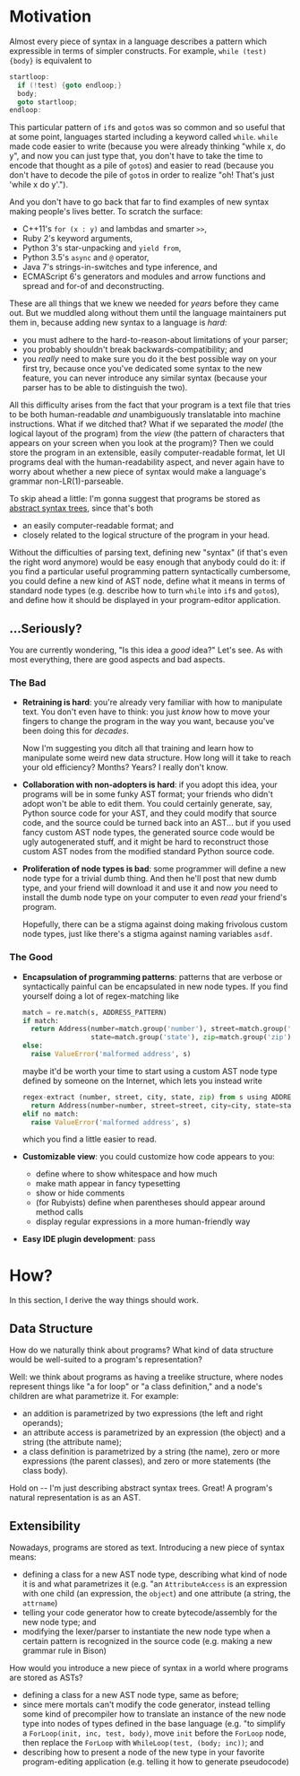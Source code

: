 Motivation
==========

Almost every piece of syntax in a language describes a pattern which expressible in terms of
simpler constructs. For example, `while (test) {body}` is equivalent to
```c
startloop:
  if (!test) {goto endloop;}
  body;
  goto startloop;
endloop:
```
This particular pattern of `if`s and `goto`s was so common and so useful that at some point,
languages started including a keyword called `while`. `while` made code easier to write
(because you were already thinking "while x, do y", and now you can just type that,
 you don't have to take the time to encode that thought as a pile of `goto`s)
and easier to read (because you don't have to decode the pile of `goto`s in order to realize
 "oh! That's just 'while x do y'.").

And you don't have to go back that far to find examples of new syntax making people's lives better.
To scratch the surface:
- C++11's `for (x : y)` and lambdas and smarter `>>`,
- Ruby 2's keyword arguments,
- Python 3's star-unpacking and `yield from`,
- Python 3.5's `async` and `@` operator,
- Java 7's strings-in-switches and type inference, and
- ECMAScript 6's generators and modules and arrow functions and spread and for-of and deconstructing.

These are all things that we knew we needed for *years* before they came out. But we muddled along without them
until the language maintainers put them in, because adding new syntax to a language is *hard*:
- you must adhere to the hard-to-reason-about limitations of your parser;
- you probably shouldn't break backwards-compatibility; and
- you *really* need to make sure you do it the best possible way on your first try,
  because once you've dedicated some syntax to the new feature, you can never introduce any similar syntax
  (because your parser has to be able to distinguish the two).

All this difficulty arises from the fact that your program is a text file that tries to be both human-readable
*and* unambiguously translatable into machine instructions.
What if we ditched that? What if we separated the *model* (the logical layout of the program)
from the *view* (the pattern of characters that appears on your screen when you look at the program)?
Then we could store the program in an extensible, easily computer-readable format, let UI programs
deal with the human-readability aspect, and never again have to worry about whether
a new piece of syntax would make a language's grammar non-LR(1)-parseable.

To skip ahead a little: I'm gonna suggest that programs be stored as
[abstract syntax trees](https://en.wikipedia.org/wiki/Abstract_syntax_tree),
since that's both
- an easily computer-readable format; and
- closely related to the logical structure of the program in your head.

Without the difficulties of parsing text, defining new "syntax" (if that's even the right word anymore)
would be easy enough that anybody could do it: if you find a particular useful programming pattern
syntactically cumbersome, you could define a new kind of AST node, define what it means in terms of
standard node types (e.g. describe how to turn `while` into `if`s and `goto`s), and define how it should
be displayed in your program-editor application.


...Seriously?
-------------

You are currently wondering, "Is this idea a *good* idea?" Let's see. As with most everything,
there are good aspects and bad aspects.

### The Bad

- **Retraining is hard**: you're already very familiar with how to manipulate text. You don't even have to think:
  you just *know* how to move your fingers to change the program in the way you want, because you've been doing this
  for *decades*.

  Now I'm suggesting you ditch all that training and learn how to manipulate some weird new data structure.
  How long will it take to reach your old efficiency? Months? Years? I really don't know.

- **Collaboration with non-adopters is hard**: if you adopt this idea, your programs will be in some
  funky AST format; your friends who didn't adopt won't be able to edit them. You could certainly generate,
  say, Python source code for your AST, and they could modify that source code, and the source could be turned
  back into an AST... but if you used fancy custom AST node types, the generated source code would be ugly autogenerated stuff, and it might be hard to reconstruct those custom AST nodes from the
  modified standard Python source code.

- **Proliferation of node types is bad**: some programmer will define a new node type for a trivial dumb thing.
  And then he'll post that new dumb type, and your friend will download it and use it and now *you* need to
  install the dumb node type on your computer to even *read* your friend's program.

  Hopefully, there can be a stigma against doing making frivolous custom node types, just like there's a stigma
  against naming variables `asdf`.


### The Good

- **Encapsulation of programming patterns**: patterns that are verbose or syntactically painful can be encapsulated
  in new node types. If you find yourself doing a lot of regex-matching like
  ```python
  match = re.match(s, ADDRESS_PATTERN)
  if match:
    return Address(number=match.group('number'), street=match.group('street'), city=match.group('city'),
                   state=match.group('state'), zip=match.group('zip'))
  else:
    raise ValueError('malformed address', s)
  ```
  maybe it'd be worth your time to start using a custom AST node type defined by someone on the Internet,
  which lets you instead write
  ```python
  regex-extract (number, street, city, state, zip) from s using ADDRESS_PATTERN:
    return Address(number=number, street=street, city=city, state=state, zip=zip)
  elif no match:
    raise ValueError('malformed address', s)
  ```
  which you find a little easier to read.

- **Customizable view**: you could customize how code appears to you:
  - define where to show whitespace and how much
  - make math appear in fancy typesetting
  - show or hide comments
  - (for Rubyists) define when parentheses should appear around method calls
  - display regular expressions in a more human-friendly way

- **Easy IDE plugin development**: pass


How?
====

In this section, I derive the way things should work.


Data Structure
--------------

How do we naturally think about programs? What kind of data structure would be well-suited to a program's representation?

Well: we think about programs as having a treelike structure, where nodes represent things like "a for loop" or
"a class definition," and a node's children are what parametrize it. For example:
- an addition is parametrized by two expressions (the left and right operands);
- an attribute access is parametrized by an expression (the object) and a string (the attribute name);
- a class definition is parametrized by a string (the name), zero or more expressions (the parent classes),
  and zero or more statements (the class body).

Hold on -- I'm just describing abstract syntax trees. Great! A program's natural representation is as an AST.


Extensibility
-------------

Nowadays, programs are stored as text. Introducing a new piece of syntax means:
- defining a class for a new AST node type, describing what kind of node it is
  and what parametrizes it (e.g. "an `AttributeAccess` is an expression with one child
  (an expression, the `object`) and one attribute (a string, the `attrname`)
- telling your code generator how to create bytecode/assembly for the new node type; and
- modifying the lexer/parser to instantiate the new node type when a certain pattern is recognized
  in the source code (e.g. making a new grammar rule in Bison)

How would you introduce a new piece of syntax in a world where programs are stored as ASTs?
- defining a class for a new AST node type, same as before;
- since mere mortals can't modify the code generator, instead telling some kind of precompiler
  how to translate an instance of the new node type into nodes of types defined in the base language
  (e.g. "to simplify a `ForLoop(init, inc, test, body)`, move `init` before the `ForLoop` node,
  then replace the `ForLoop` with `WhileLoop(test, (body; inc))`; and
- describing how to present a node of the new type in your favorite program-editing application
  (e.g. telling it how to generate pseudocode)




